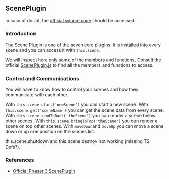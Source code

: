 ## ScenePlugin

In case of doubt, the [official source code](https://github.com/photonstorm/phaser) should be accessed.

### Introduction

The Scene Plugin is one of the seven core plugins.
It is installed into every scene and you can access it with `this.scene`.

We will inspect here only some of the members and functions. Consult the official [ScenePlugin.js](https://github.com/photonstorm/phaser/blob/master/src/scene/ScenePlugin.js)
to find all the members and functions to access.

### Control and Communications

You will have to know how to control your scenes and how they communicate
with each other.

With `this.scene.start('newScene')` you can start a new scene.
With `this.scene.get('sceneName')` you can get the scene data from every scene.
With `this.scene.sendToBack('theScene')` you can render a scene below other scenes.
With `this.scene.bringToTop('theScene')` you can render a scene on top other scenes.
With `moveDown`and `moveUp` you can move a scene down or up one position on the scenes list.

this.scene.shutdown and this.scene.destroy not working (missing TS Defs?).

### References

- [Official Phaser 3 ScenePlugin](https://github.com/photonstorm/phaser/blob/master/src/scene/ScenePlugin.js)
